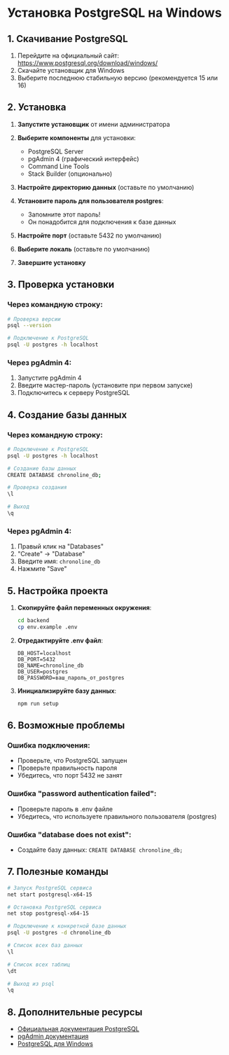 # Установка PostgreSQL на Windows

## 1. Скачивание PostgreSQL

1. Перейдите на официальный сайт: https://www.postgresql.org/download/windows/
2. Скачайте установщик для Windows
3. Выберите последнюю стабильную версию (рекомендуется 15 или 16)

## 2. Установка

1. **Запустите установщик** от имени администратора
2. **Выберите компоненты** для установки:
   - PostgreSQL Server
   - pgAdmin 4 (графический интерфейс)
   - Command Line Tools
   - Stack Builder (опционально)

3. **Настройте директорию данных** (оставьте по умолчанию)

4. **Установите пароль для пользователя postgres**:
   - Запомните этот пароль!
   - Он понадобится для подключения к базе данных

5. **Настройте порт** (оставьте 5432 по умолчанию)

6. **Выберите локаль** (оставьте по умолчанию)

7. **Завершите установку**

## 3. Проверка установки

### Через командную строку:
```bash
# Проверка версии
psql --version

# Подключение к PostgreSQL
psql -U postgres -h localhost
```

### Через pgAdmin 4:
1. Запустите pgAdmin 4
2. Введите мастер-пароль (установите при первом запуске)
3. Подключитесь к серверу PostgreSQL

## 4. Создание базы данных

### Через командную строку:
```bash
# Подключение к PostgreSQL
psql -U postgres -h localhost

# Создание базы данных
CREATE DATABASE chronoline_db;

# Проверка создания
\l

# Выход
\q
```

### Через pgAdmin 4:
1. Правый клик на "Databases"
2. "Create" → "Database"
3. Введите имя: `chronoline_db`
4. Нажмите "Save"

## 5. Настройка проекта

1. **Скопируйте файл переменных окружения**:
   ```bash
   cd backend
   cp env.example .env
   ```

2. **Отредактируйте .env файл**:
   ```env
   DB_HOST=localhost
   DB_PORT=5432
   DB_NAME=chronoline_db
   DB_USER=postgres
   DB_PASSWORD=ваш_пароль_от_postgres
   ```

3. **Инициализируйте базу данных**:
   ```bash
   npm run setup
   ```

## 6. Возможные проблемы

### Ошибка подключения:
- Проверьте, что PostgreSQL запущен
- Проверьте правильность пароля
- Убедитесь, что порт 5432 не занят

### Ошибка "password authentication failed":
- Проверьте пароль в .env файле
- Убедитесь, что используете правильного пользователя (postgres)

### Ошибка "database does not exist":
- Создайте базу данных: `CREATE DATABASE chronoline_db;`

## 7. Полезные команды

```bash
# Запуск PostgreSQL сервиса
net start postgresql-x64-15

# Остановка PostgreSQL сервиса
net stop postgresql-x64-15

# Подключение к конкретной базе данных
psql -U postgres -d chronoline_db

# Список всех баз данных
\l

# Список всех таблиц
\dt

# Выход из psql
\q
```

## 8. Дополнительные ресурсы

- [Официальная документация PostgreSQL](https://www.postgresql.org/docs/)
- [pgAdmin документация](https://www.pgadmin.org/docs/)
- [PostgreSQL для Windows](https://www.postgresql.org/download/windows/) 
